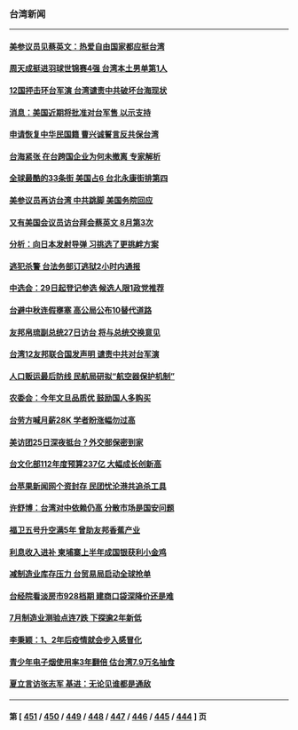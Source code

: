 ### 台湾新闻
---
#### [美参议员见蔡英文：热爱自由国家都应挺台湾](../../pages/ncid1349361/n13810597.md) 
#### [周天成挺进羽球世锦赛4强 台湾本土男单第1人](../../pages/ncid1349361/n13810656.md) 
#### [12国抨击环台军演 台湾谴责中共破坏台海现状](../../pages/ncid1349361/n13810397.md) 
#### [消息：美国近期将批准对台军售 以示支持](../../pages/ncid1349361/n13810468.md) 
#### [申请恢复中华民国籍 曹兴诚誓言反共保台湾](../../pages/ncid1349361/n13810344.md) 
#### [台海紧张 在台跨国企业为何未撤离 专家解析](../../pages/ncid1349361/n13810314.md) 
#### [全球最酷的33条街 美国占6 台北永康街排第四](../../pages/ncid1349361/n13810229.md) 
#### [美参议员再访台湾 中共跳脚 美国务院回应](../../pages/ncid1349361/n13810196.md) 
#### [又有美国会议员访台拜会蔡英文 8月第3次](../../pages/ncid1349361/n13810061.md) 
#### [分析：向日本发射导弹 习挑选了更挑衅方案](../../pages/ncid1349361/n13809384.md) 
#### [逃犯杀警 台法务部订逃狱2小时内通报](../../pages/ncid1349361/n13810038.md) 
#### [中选会：29日起登记参选 候选人限1政党推荐](../../pages/ncid1349361/n13810048.md) 
#### [台避中秋连假壅塞 高公局公布10替代道路](../../pages/ncid1349361/n13810008.md) 
#### [友邦帛琉副总统27日访台 将与总统交换意见](../../pages/ncid1349361/n13810033.md) 
#### [台湾12友邦联合国发声明 谴责中共对台军演](../../pages/ncid1349361/n13809920.md) 
#### [人口贩运最后防线 民航局研拟“航空器保护机制”](../../pages/ncid1349361/n13810039.md) 
#### [农委会：今年文旦品质优 鼓励国人多购买](../../pages/ncid1349361/n13810006.md) 
#### [台劳方喊月薪28K 学者盼涨幅勿过高](../../pages/ncid1349361/n13810002.md) 
#### [美访团25日深夜抵台？外交部保密到家](../../pages/ncid1349361/n13809975.md) 
#### [台文化部112年度预算237亿 大幅成长创新高](../../pages/ncid1349361/n13809860.md) 
#### [台苹果新闻网个资封存 民团忧沦港共追杀工具](../../pages/ncid1349361/n13809976.md) 
#### [许舒博：台湾对中依赖仍高 分散市场是国安问题](../../pages/ncid1349361/n13809854.md) 
#### [福卫五号升空满5年 曾助友邦香蕉产业](../../pages/ncid1349361/n13810013.md) 
#### [利息收入进补 柬埔寨上半年成国银获利小金鸡](../../pages/ncid1349361/n13809978.md) 
#### [减制造业库存压力 台贸易局启动全球抢单](../../pages/ncid1349361/n13809955.md) 
#### [台经院看淡房市928档期 建商口袋深降价还是难](../../pages/ncid1349361/n13809951.md) 
#### [7月制造业测验点连7跌 下探逾2年新低](../../pages/ncid1349361/n13809949.md) 
#### [李秉颖：1、2年后疫情就会步入感冒化](../../pages/ncid1349361/n13809924.md) 
#### [青少年电子烟使用率3年翻倍 估台湾7.9万名抽食](../../pages/ncid1349361/n13809926.md) 
#### [夏立言访张志军 基进：无论见谁都是通敌](../../pages/ncid1349361/n13809868.md) 

---
#### 第 [ [451](./451.md) / [450](./450.md) / [449](./449.md) / [448](./448.md) / [447](./447.md) / [446](./446.md) / [445](./445.md) / [444](./444.md) ] 页
